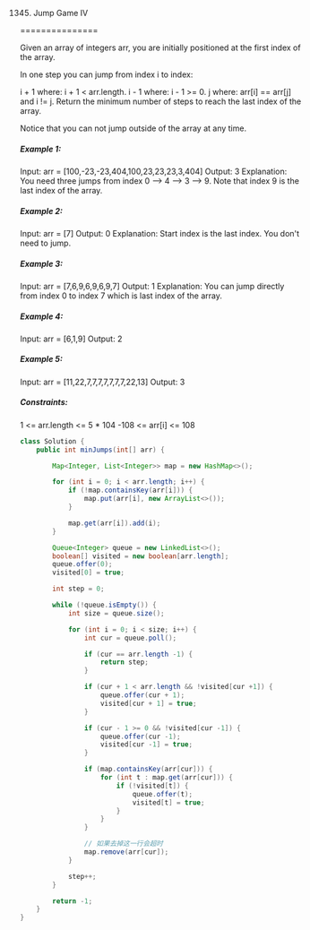 1345. Jump Game IV

===============

Given an array of integers arr, you are initially positioned at the first index of the array.

In one step you can jump from index i to index:

i + 1 where: i + 1 < arr.length.
i - 1 where: i - 1 >= 0.
j where: arr[i] == arr[j] and i != j.
Return the minimum number of steps to reach the last index of the array.

Notice that you can not jump outside of the array at any time.

##### Example 1:

Input: arr = [100,-23,-23,404,100,23,23,23,3,404]
Output: 3
Explanation: You need three jumps from index 0 --> 4 --> 3 --> 9. Note that index 9 is the last index of the array.

##### Example 2:

Input: arr = [7]
Output: 0
Explanation: Start index is the last index. You don't need to jump.

##### Example 3:

Input: arr = [7,6,9,6,9,6,9,7]
Output: 1
Explanation: You can jump directly from index 0 to index 7 which is last index of the array.

##### Example 4:

Input: arr = [6,1,9]
Output: 2

##### Example 5:

Input: arr = [11,22,7,7,7,7,7,7,7,22,13]
Output: 3

##### Constraints:

1 <= arr.length <= 5 * 104
-108 <= arr[i] <= 108

```java
class Solution {
    public int minJumps(int[] arr) {

        Map<Integer, List<Integer>> map = new HashMap<>();

        for (int i = 0; i < arr.length; i++) {
            if (!map.containsKey(arr[i])) {
                map.put(arr[i], new ArrayList<>());
            }

            map.get(arr[i]).add(i);
        }

        Queue<Integer> queue = new LinkedList<>();
        boolean[] visited = new boolean[arr.length];
        queue.offer(0);
        visited[0] = true;

        int step = 0;

        while (!queue.isEmpty()) {
            int size = queue.size();

            for (int i = 0; i < size; i++) {
                int cur = queue.poll();

                if (cur == arr.length -1) {
                    return step;
                }

                if (cur + 1 < arr.length && !visited[cur +1]) {
                    queue.offer(cur + 1);
                    visited[cur + 1] = true;
                }

                if (cur - 1 >= 0 && !visited[cur -1]) {
                    queue.offer(cur -1);
                    visited[cur -1] = true;
                }

                if (map.containsKey(arr[cur])) {
                    for (int t : map.get(arr[cur])) {
                        if (!visited[t]) {
                            queue.offer(t);
                            visited[t] = true;
                        }
                    }
                }

                // 如果去掉这一行会超时
                map.remove(arr[cur]);
            }

            step++;
        }

        return -1;
    }
}
```

